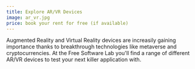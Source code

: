 ```yaml
---
title: Explore AR/VR Devices
image: ar_vr.jpg
price: book your rent for free (if available)
---
```

Augmented Reality and Virtual Reality devices are increasily gaining importance thanks to breakthrough technologies like metaverse and cryptocurrencies. At the Free Software Lab you'll find a range of different AR/VR devices to test your next killer application with.
<!--more--> 

